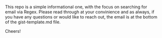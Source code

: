This repo is a simple informational one, with the focus on searching for email via Regex. Please read through at your convinience and as always, if you have any questions or would like to reach out, the email is at the bottom of the gist-template.md file. 

Cheers!